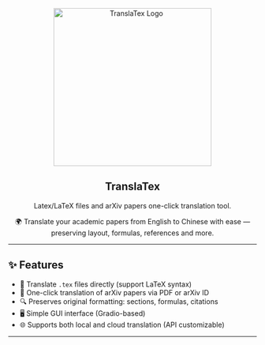 <div align="center">

<img src="./docs/images/TranslaTex.png" width="320px" alt="TranslaTex Logo"/>

<h2 id="title">TranslaTex</h2>

</div>

<p align="center">
Latex/LaTeX files and arXiv papers one-click translation tool.
</p>

<p align="center">
🌍 Translate your academic papers from English to Chinese with ease — preserving layout, formulas, references and more.
</p>

---

## ✨ Features

- 📝 Translate `.tex` files directly (support LaTeX syntax)
- 📄 One-click translation of arXiv papers via PDF or arXiv ID
- 🔍 Preserves original formatting: sections, formulas, citations
- 🖥️ Simple GUI interface (Gradio-based)
- 🌐 Supports both local and cloud translation (API customizable)

---





